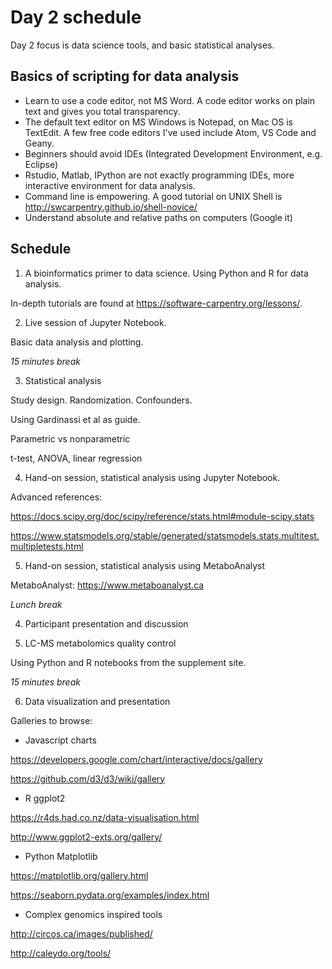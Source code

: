 # Day 2 schedule

Day 2 focus is data science tools, and basic statistical analyses.

## Basics of scripting for data analysis

* Learn to use a code editor, not MS Word. A code editor works on plain text and gives you total transparency.
* The default text editor on MS Windows is Notepad, on Mac OS is TextEdit. A few free code editors I've used include Atom, VS Code and Geany.
* Beginners should avoid IDEs (Integrated Development Environment, e.g. Eclipse)
* Rstudio, Matlab, IPython are not exactly programming IDEs, more interactive environment for data analysis.
* Command line is empowering. A good tutorial on UNIX Shell is http://swcarpentry.github.io/shell-novice/
* Understand absolute and relative paths on computers (Google it)


## Schedule

1. A bioinformatics primer to data science. Using Python and R for data analysis.

In-depth tutorials are found at https://software-carpentry.org/lessons/.

2. Live session of Jupyter Notebook.

Basic data analysis and plotting.

*15 minutes break*


3. Statistical analysis

Study design. Randomization. Confounders.

Using Gardinassi et al as guide.

Parametric vs nonparametric

t-test, ANOVA, linear regression


4. Hand-on session, statistical analysis using Jupyter Notebook.

Advanced references:

https://docs.scipy.org/doc/scipy/reference/stats.html#module-scipy.stats

https://www.statsmodels.org/stable/generated/statsmodels.stats.multitest.multipletests.html


5. Hand-on session, statistical analysis using MetaboAnalyst

MetaboAnalyst: https://www.metaboanalyst.ca



*Lunch break*


4. Participant presentation and discussion



5. LC-MS metabolomics quality control

Using Python and R notebooks from the supplement site.


*15 minutes break*


6. Data visualization and presentation

Galleries to browse:

- Javascript charts

https://developers.google.com/chart/interactive/docs/gallery

https://github.com/d3/d3/wiki/gallery

- R ggplot2

https://r4ds.had.co.nz/data-visualisation.html

http://www.ggplot2-exts.org/gallery/

- Python Matplotlib

https://matplotlib.org/gallery.html

https://seaborn.pydata.org/examples/index.html

- Complex genomics inspired tools

http://circos.ca/images/published/

http://caleydo.org/tools/
